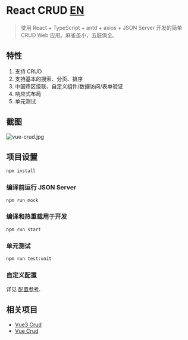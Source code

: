 # React CRUD [EN](https://github.com/51fe/React-crud/blob/master/README.md)

> 使用 React + TypeScript + antd + axios + JSON Server 开发的简单CRUD Web 应用。麻雀虽小，五脏俱全。

## 特性

1. 支持 CRUD
2. 支持基本的搜索、分页、排序
3. 中国市区级联、自定义组件/数据访问/表单验证
4. 响应式布局
5. 单元测试

## 截图

![vue-crud.jpg](https://www.riafan.com/uploads/2208/vue-crud.jpg)


## 项目设置

```bash
npm install
```

### 编译前运行 JSON Server

```bash
npm run mock
```

### 编译和热重载用于开发

```bash
npm run start
```

### 单元测试

```bash
npm run test:unit
```

### 自定义配置

详见 [配置参考](https://create-react-app.dev).

## 相关项目

- [Vue3 Crud](https://github.com/51fe/vue3-crud)
- [Vue Crud](https://github.com/51fe/vue-crud)


